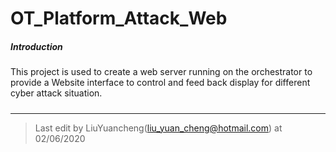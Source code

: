 # OT_Platform_Attack_Web

##### Introduction

This project is used to create a web server running on the orchestrator  to provide a Website interface to control and feed back display for different cyber attack situation.

##### 

------

> Last edit by LiuYuancheng([liu_yuan_cheng@hotmail.com](mailto:liu_yuan_cheng@hotmail.com)) at 02/06/2020